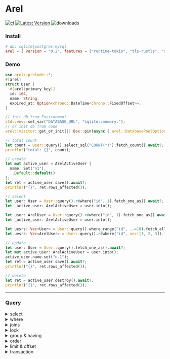 # Arel &emsp;

[![ci](https://github.com/rust-china/arel/workflows/Rust/badge.svg)](https://github.com/rust-china/arel/actions)
[![Latest Version]][crates.io]
![downloads](https://img.shields.io/crates/d/arel.svg?style=flat-square)

[Latest Version]: https://img.shields.io/crates/v/arel.svg
[crates.io]: https://crates.io/crates/arel

### Install

```Cargo.toml
# db: sqlite|postgres|mysql
arel = { version = "0.2", features = ["runtime-tokio", "tls-rustls", "sqlite"] }
```

### Demo

```rust
use arel::prelude::*;
#[arel]
struct User {
  #[arel(primary_key)]
  id: i64,
  name: String,
  expired_at: Option<chrono::DateTime<chrono::FixedOffset>>,
}

// init db from Environment
std::env::set_var("DATABASE_URL", "sqlite::memory:");
// or init db from code
arel::visitor::get_or_init(|| Box::pin(async { arel::DatabasePoolOptions::new().max_connections(5).connect("sqlite::memory:").await })).await?;

// total count
let count = User::query().select_sql("COUNT(*)").fetch_count().await?;
println!("total: {}", count);

// create
let mut active_user = ArelActiveUser {
  name: Set("n1"),
  ..Default::default()
};
let ret = active_user.save().await?;
println!("{}", ret.rows_affected());

// select
let user: User = User::query().r#where("id", 1).fetch_one_as().await?;
let _active_user: ArelActiveUser = user.into();

let user: ArelUser = User::query().r#where("id", 1).fetch_one_as().await?;
let _active_user: ArelActiveUser = user.into();

let uesrs: Vec<User> = User::query().where_range("id", ..=10).fetch_all_as().await?;
let uesrs: Vec<ArelUser> = User::query().r#where("id", vec![1, 2, 3]).fetch_all_as().await?;

// update
let user: User = User::query().fetch_one_as().await?;
let mut active_user: ArelActiveUser = user.into();
active_user.name.set("n-1");
let ret = active_user.save().await?;
println!("{}", ret.rows_affected());

// delete
let ret = active_user.destroy().await?;
println!("{}", ret.rows_affected());
```

---

### Query

<details>
<summary>select</summary>

```rust
User::query().select(vec!(["id", "name"])).to_sql();
```

</details>

<details>
<summary>where</summary>

```rust
let sql = User::query().r#where("name", "n1").r#where("id", 1).to_sql();
// where_not
let sql = User::query().where_not(id: vec![1, 2, 3]).to_sql();
// where_range
let sql = User::query().where_range("age", 18..25).to_sql();
```

</details>

<details>
<summary>joins</summary>

```rust
let sql = User::query().join::<Wallet>(arel::JoinType::InnerJoin).to_sql();
let sql = User::query().join_sql("INNER JOIN wallet on user.id = wallet.user_id").to_sql();
```

</details>

<details>
<summary>lock</summary>

```rust
let sql = User::query().r#where("name", "n1").lock().to_sql();
```

</details>

<details>
<summary>group & having</summary>

```rust
let sql = User::query().group(vec!["name"]).having("age", 18..).to_sql();
```

</details>

<details>
<summary>order</summary>

```rust
let sql = User::query().order("created_at", arel::SortType::Desc).to_sql();
let sql = User::query().order_asc().to_sql();
let sql = User::query().order_desc().to_sql();
```

</details>

<details>
<summary>limit & offset</summary>

```rust
let sql = User::query().limit(10).to_sql();
let sql = User::query().offset(10)();
let sql = User::query().paginate(1, 10).to_sql();
```

</details>

<details>
<summary>transaction</summary>

```rust
User::with_transaction(|tx| {
  Box::pin(async move {
    for entry in 1i32..=100 {
      sqlx::query("INSERT INTO user (name) VALUES ($1)")
          .bind(format!("name-{}", entry))
          .bind("Admin")
          .execute(tx.as_mut())
          .await?;
    }
    Ok(None)
  })
})
.await?;
```

</details>
